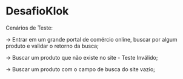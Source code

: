 # DesafioKlok

Cenários de Teste:


-> Entrar em um grande portal de comércio online, buscar por algum produto e validar o retorno da busca;

-> Buscar um produto que não existe no site - Teste Inválido;

-> Buscar um produto com o campo de busca do site vazio;
